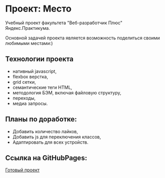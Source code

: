 # Проект: Место

Учебный проект факультета "Веб-разработчик Плюс" Яндекс.Практикума.

Основной задачей проекта является возможность поделиться своими любимыми местами:)

## Технологии проекта
- нативный javascript,
- flexbox верстка,
- grid сетки,
- семантические теги HTML,
- методология БЭМ, включая файловую структуру,
- переходы,
- медиа запросы. 
## Планы по доработке:
- Добавить количество лайков,
- Добавить js для переключения классов,
- Адаптировать для всех устройств.

## Ссылка на GitHubPages: 
[Готовый проект](https://n1ckwhite.github.io/mesto-project/)
